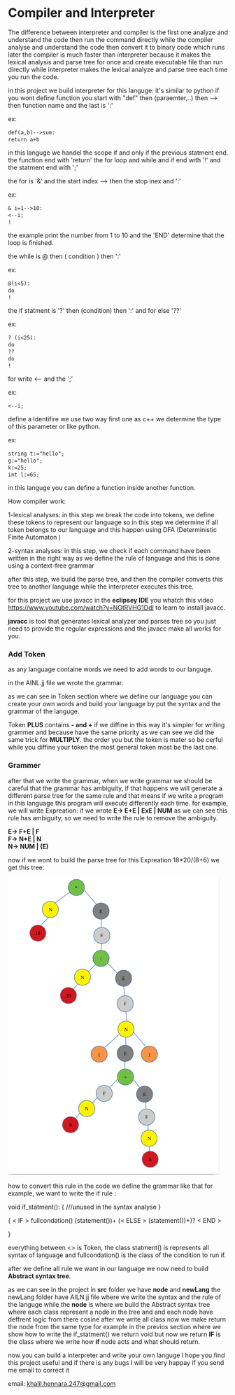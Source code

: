 # Compiler and  Interpreter 

The difference between interpreter and compiler is the first one analyze and understand the code then run the command directly while the compiler analyse and understand the code then convert it to binary code which runs later the compiler is much faster than interpreter because it makes the lexical analysis and parse tree for once and create executable file than run directly while interpreter makes the lexical analyze and parse tree each time you run the code.

in this project we build interpreter for this languge:
it's similar to python
if you wont define function you start with "def" then (paraemter,..) then -->  then function name  and the last is ':'

ex:                                                                      
    
    def(a,b)-->sum:                                  
    return a+b

in this languge we handel the scope if and only if the previous statment end.
the function end with 'return' the for loop and while and if end with '!' and the statment end with ';'

the for is '&' and the start index --> then the stop inex and ':'

ex:

    & i=1-->10:
    <--i;
    !
    
the example print the number from 1 to 10 and the 'END' determine that the loop is finished.

the while is @ then ( condition ) then ':'

ex:

    @(i<5):
    do 
    !

the if statment is '?' then (condition) then ':' and for else '??'

ex:

    ? (i<25):
    do 
    ??
    do 
    !
for write <-- and the ';'

ex:                                                                               
        
    <--i;
    
define a Identifire we use two way first one as c++ we determine the type of this parameter or like python.

ex:                                                                     
            
    string t:="hello";                                         
    g:="hello";                                                    
    k:=25;                                        
    int l:=65;                                            

in this languge you can define a function inside another function.
    
How compiler work:

1-lexical analyses:
in this step we break the code into tokens, we define these tokens to represent our language so in this step we determine  if all token belongs to our language and this happen using DFA (Deterministic Finite Automaton )

2-syntax analyses:
in this step, we check if each command have been written in the right way as we define the rule of language and this is done using a context-free grammar

after this step, we build the parse tree, and then the compiler converts this tree to another language while the interpreter executes this tree.
 
for this project we use javacc in the **eclipsey IDE** you whatch this video https://www.youtube.com/watch?v=NGtRVHG1DdI to learn to install javacc.


**javacc** is tool that generates lexical analyzer and parses tree  so you just need to provide the regular expressions 
and the javacc make all works for you.

### Add Token 
as any language containe words we need to add words to our languge.

in the AINL.jj file we wrote the grammar.     

as we can see in Token section where we define our language you can create your own words and build your language by put the syntax and the grammar of the languge.

Token **PLUS** contains **- and +** if we diffine in this way it's simpler for writing grammer and because have the same priority as we can see we did the same trick for **MULTIPLY**.
the order you but the token is mater so be cerful while you diffine your token the most general token most be the last one.

### Grammer

after that we write the grammar, when we write grammar we should be careful that the grammar has ambiguity, if that happens we will generate a different parse tree for the same rule and that means if we write a program in this language this program will execute differently each time.
for example, we will write Expreation:
if we wrote   **E-> E+E | ExE | NUM**
as we can see this rule has ambiguity, so we need to write the rule to remove the ambiguity.

**E-> F+E | F      
  F-> N*E | N       
  N-> NUM | (E)**    


now if we wont to build the parse tree for this Expreation 18*20/(8+6) we get this tree:

<img src="images/graph.png">

how to convert this rule in the code we define the grammar like that for example, we want to write the if rule :

void if_statment():
{
   ///unused in the syntax analyse
}

{
< IF > fullcondation()
(statement())+
(< ELSE > (statement())+)?
< END >

}

everything between <> is Token, the class  statment() is represents all syntax of language and fullcondation() is the class of the condition to run if.

after we define all rule we want in our language we now need to build **Abstract syntax tree**.

as we can see in the project in **src** folder we have **node** and **newLang**
the newLang folder have AILN.jj file where we write the syntax and the rule of the languge while the **node** is where we build the Abstract syntax tree where each class represent a node in the tree and and each node have deffrent logic from there cosine after we write all class now we make return the node from the same type for example in the previos section where we show how to write the if_statment() we return void but now we return **IF** is the class where we write how **if** node acts and what should return. 

now you can build a interpreter and write your own languge I hope you find this project useful and if there is any bugs I will be very happay if you send me email to correct it

email: khalil.hennara.247@gmail.com

